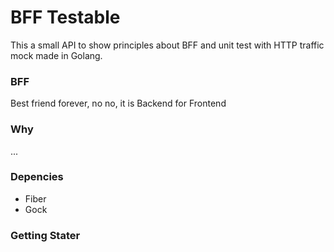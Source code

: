 # BFF Testable
This a small API to show principles about BFF and unit test with HTTP traffic mock made in Golang.

### BFF
Best friend forever, no no, it is Backend for Frontend

### Why
...

### Depencies
* Fiber
* Gock

### Getting Stater
